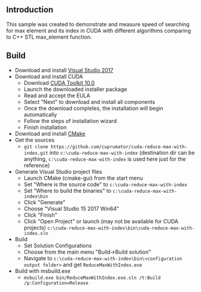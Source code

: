 ## Introduction
This sample was created to demonstrate and measure speed of searching for max element and its index in CUDA with different algorithms comparing to C++ STL max_element function.
## Build
 * Download and install [Visual Studio 2017](https://www.visualstudio.com/products/visual-studio-community-vs)
 * Download and install CUDA
   * Download [CUDA Toolkit 10.0](https://developer.nvidia.com/cuda-downloads?target_os=Windows&target_arch=x86_64&target_version=10&target_type=exenetwork)
   * Launch the downloaded installer package
   * Read and accept the EULA
   * Select "Next" to download and install all components
   * Once the download completes, the installation will begin automatically
   * Follow the steps of installation wizard
   * Finish installation 
 * Download and install [CMake](https://cmake.org/download/)
 * Get the sources
    * `git clone https://github.com/cuprumator/cuda-reduce-max-with-index.git` into `c:\cuda-reduce-max-with-index` (destination dir can be anything, `c:\cuda-reduce-max-with-index` is used here just for the reference)
 * Generate Visual Studio project files
    * Launch CMake (cmake-gui) from the start menu
    * Set "Where is the source code" to `c:\cuda-reduce-max-with-index`
    * Set "Where to build the binaries" to `c:\cuda-reduce-max-with-index\bin`
    * Click "Generate"
    * Choose "Visual Studio 15 2017 Win64"
    * Click "Finish"
    * Click "Open Project" or launch (may not be available for CUDA projects) `c:\cuda-reduce-max-with-index\bin\cuda-reduce-max-with-index.sln`
 * Build
    * Set Solution Configurations
    * Choose from the main menu "Build->Build solution"
    * Navigate to `c:\cuda-reduce-max-with-index\bin\<configuration output folder>` and get `ReduceMaxWithIndex.exe`
 * Build with msbuild.exe
    * `msbuild.exe bin/ReduceMaxWithIndex.exe.sln /t:Build /p:Configuration=Release`
